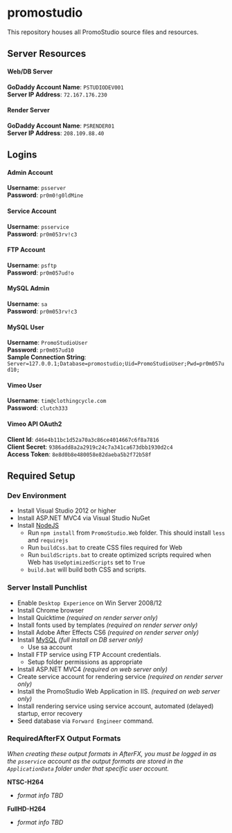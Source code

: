 promostudio
===========

This repository houses all PromoStudio source files and resources.


Server Resources
----------------

#### Web/DB Server ###
**GoDaddy Account Name**: `PSTUDIODEV001`  
**Server IP Address**: `72.167.176.230`

#### Render Server ###
**GoDaddy Account Name**: `PSRENDER01`  
**Server IP Address**: `208.109.88.40`


Logins
------

#### Admin Account ####
**Username**: `psserver`  
**Password**: `pr0m0!g0ldMine`

#### Service Account ####
**Username**: `psservice`  
**Password**: `pr0m053rv!c3`

#### FTP Account ####
**Username**: `psftp`  
**Password**: `pr0m057ud!o`

#### MySQL Admin ####
**Username**: `sa`  
**Password**: `pr0m053rv!c3`

#### MySQL User ####
**Username**: `PromoStudioUser`  
**Password**: `pr0m057ud10`  
**Sample Connection String**: `Server=127.0.0.1;Database=promostudio;Uid=PromoStudioUser;Pwd=pr0m057ud10;`

#### Vimeo User ####
**Username**: `tim@clothingcycle.com`  
**Password**: `clutch333`

#### Vimeo API OAuth2 ####
**Client Id**: `d46e4b11bc1d52a70a3c86ce4014667c6f8a7816`  
**Client Secret**: `9386add8a2a2919c24c7a341ca673dbb1930d2c4`  
**Access Token**: `8e8d0b8e480058e82daeba5b2f72b58f`  


Required Setup
--------------

### Dev Environment ###
 - Install Visual Studio 2012 or higher
 - Install ASP.NET MVC4 via Visual Studio NuGet
 - Install [NodeJS](http://nodejs.org/)
   - Run `npm install` from `PromoStudio.Web` folder. This should install `less` and `requirejs`
   - Run `buildCss.bat` to create CSS files required for Web
   - Run `buildScripts.bat` to create optimized scripts required when Web has `UseOptimizedScripts` set to `True`
   - `build.bat` will build both CSS and scripts.

### Server Install Punchlist ###
 - Enable `Desktop Experience` on Win Server 2008/12
 - Install Chrome browser
 - Install Quicktime *(required on render server only)*
 - Install fonts used by templates *(required on render server only)*
 - Install Adobe After Effects CS6 *(required on render server only)*
 - Install [MySQL](http://dev.mysql.com/downloads/mirror.php?id=412168) *(full install on DB server only)*
   - Use sa account
 - Install FTP service using FTP Account credentials.
   - Setup folder permissions as appropriate
 - Install ASP.NET MVC4 *(required on web server only)*
 - Create service account for rendering service *(required on render server only)*
 - Install the PromoStudio Web Application in IIS. *(required on web server only)*
 - Install rendering service using service account, automated (delayed) startup, error recovery
 - Seed database via `Forward Engineer` command.

### RequiredAfterFX Output Formats ###

*When creating these output formats in AfterFX, you must be logged in as the `psservice` account as the output
formats are stored in the `ApplicationData` folder under that specific user account.*

**NTSC-H264**
 - _format info TBD_

**FullHD-H264**
 - _format info TBD_
